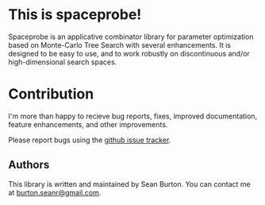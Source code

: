 # This is spaceprobe!

Spaceprobe is an applicative combinator library for parameter optimization
based on Monte-Carlo Tree Search with several enhancements. It is designed
to be easy to use, and to work robustly on discontinuous and/or
high-dimensional search spaces.

# Contribution

I'm more than happy to recieve bug reports, fixes, improved documentation,
feature enhancements, and other improvements.

Please report bugs using the [github issue tracker](https://github.com/SeanRBurton/spaceprobe/issues/).

Authors
-------

This library is written and maintained by Sean Burton. You can contact me at
<burton.seanr@gmail.com>.


